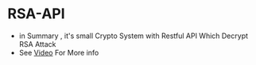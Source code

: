 # RSA-API

- in Summary , it's small Crypto System with Restful API Which Decrypt RSA Attack
- See [Video](https://github.com/X-Vector/RSA-API/blob/master/X-RSA%20API.mkv) For More info
